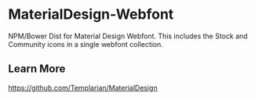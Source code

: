# MaterialDesign-Webfont
NPM/Bower Dist for Material Design Webfont. This includes the Stock and Community icons in a single webfont collection.

## Learn More

https://github.com/Templarian/MaterialDesign
